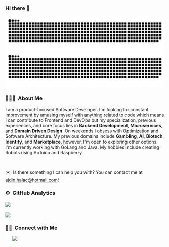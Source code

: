 ### Hi there 👋

![GitHub Snake Light](https://github.com/AjdinHalac/AjdinHalac/blob/output/github-snake.svg#gh-light-mode-only)
![GitHub Snake dark](https://github.com/AjdinHalac/AjdinHalac/blob/output/github-snake-dark.svg#gh-dark-mode-only)

### 👨🏻‍💻 &nbsp;About Me

I am a product-focused Software Developer. I'm looking for constant improvement by amusing myself with anything related to code which means I can contribute to Frontend and DevOps but my specialization, previous experiences, and core focus lies in **Backend Development**, **Microservices**, and **Domain Driven Design**. On weekends I obsess with Optimization and Software Architecture.
My previous domains include **Gambling**, **AI**, **Biotech**, **Identity**, and **Marketplace**, however, I'm open to exploring other options.
I'm currently working with GoLang and Java.
My hobbies include creating Robots using Arduino and Raspberry.

<br>

✉️ &nbsp;Is there something I can help you with? You can contact me at ajdin.halac@hotmail.com!

### ⚙️ &nbsp;GitHub Analytics

<p align="left">
<a href="https://github.com/AjdinHalac">
  <img align="center" height="180em" src="https://github-readme-stats-eight-theta.vercel.app/api?username=AjdinHalac&show_icons=true&theme=synthwave&include_all_commits=true&count_private=true&range=all_time"/>
</a>
</p>

<p align="left">
<a href="https://github.com/AjdinHalac">
  <img align="center" height="180em" src="https://github-readme-stats-eight-theta.vercel.app/api/top-langs/?username=AjdinHalac&layout=compact&include_all_commits=true&langs_count=20&theme=synthwave&range=all_time"/>
</a>
</p>

### 🤝🏻 &nbsp;Connect with Me

<p align="center">
<a href="https://www.linkedin.com/in/ajdin-hala%C4%87-019549121/" target="_blank">
  <img align="left" alt="Ajdin Halac | LinkedIn" width="22px" src="https://github.com/Aakarsh-B/trying-repos/blob/master/linkedin.svg" />
</a>
</p>

![](https://komarev.com/ghpvc/?username=AjdinHalac)

<!--
**AjdinHalac/AjdinHalac** is a ✨ _special_ ✨ repository because its `README.md` (this file) appears on your GitHub profile.

Here are some ideas to get you started:

- 🔭 I’m currently working on ...
- 🌱 I’m currently learning ...
- 👯 I’m looking to collaborate on ...
- 🤔 I’m looking for help with ...
- 💬 Ask me about ...
- 📫 How to reach me: ...
- 😄 Pronouns: ...
- ⚡ Fun fact: ...
-->
